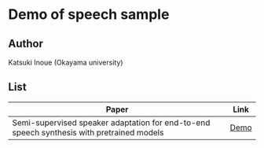 # Demo of speech sample

## Author

Katsuki Inoue (Okayama university)

## List

| Paper | Link |  
| --- | --- |  
| Semi-supervised speaker adaptation for end-to-end speech synthesis with pretrained models | [Demo](https://potato-inoue.github.io/demo/egs/unpair_spk_adapt) |  
